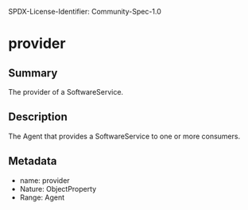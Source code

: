 SPDX-License-Identifier: Community-Spec-1.0

# provider

## Summary

The provider of a SoftwareService.

## Description

The Agent that provides a SoftwareService to one or more consumers.

## Metadata

- name: provider
- Nature: ObjectProperty
- Range: Agent
